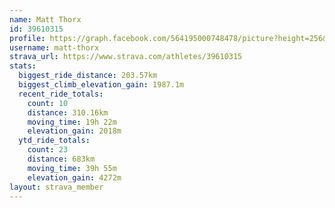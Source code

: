```yaml
---
name: Matt Thorx
id: 39610315
profile: https://graph.facebook.com/564195000748478/picture?height=256&width=256
username: matt-thorx
strava_url: https://www.strava.com/athletes/39610315
stats:
  biggest_ride_distance: 203.57km
  biggest_climb_elevation_gain: 1987.1m
  recent_ride_totals:
    count: 10
    distance: 310.16km
    moving_time: 19h 22m
    elevation_gain: 2018m
  ytd_ride_totals:
    count: 23
    distance: 683km
    moving_time: 39h 55m
    elevation_gain: 4272m
layout: strava_member
--- 
```

